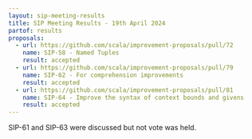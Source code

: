 ```yaml
---
layout: sip-meeting-results
title: SIP Meeting Results - 19th April 2024
partof: results
proposals:
  - url: https://github.com/scala/improvement-proposals/pull/72
    name: SIP-58 - Named Tuples
    result: accepted
  - url: https://github.com/scala/improvement-proposals/pull/79
    name: SIP-62 - For comprehension improvements
    result: accepted
  - url: https://github.com/scala/improvement-proposals/pull/81
    name: SIP-64 - Improve the syntax of context bounds and givens
    result: accepted
---
```

SIP-61 and SIP-63 were discussed but not vote was held.
